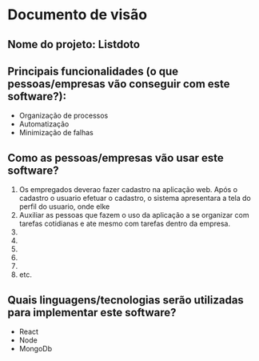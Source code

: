 # Documento de visão

## Nome do projeto: Listdoto

## Principais funcionalidades (o que pessoas/empresas vão conseguir com este software?):

* Organização de processos
* Automatização
* Minimização de falhas

## Como as pessoas/empresas vão usar este software?

1. Os empregados deverao fazer cadastro na aplicação web. Após o cadastro o usuario efetuar o cadastro, o sistema apresentara a tela do perfil do usuario, onde elke
1. Auxiliar as pessoas que fazem o uso da aplicação a se organizar com tarefas cotidianas e ate mesmo com tarefas dentro da empresa. 
1. 
1. 
1. 
1. 
1. 
1. etc.

## Quais linguagens/tecnologias serão utilizadas para implementar este software?

* React
* Node
* MongoDb
